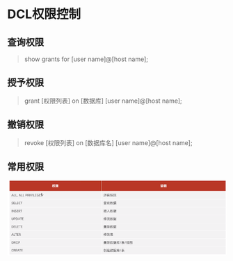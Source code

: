 # DCL权限控制

## 查询权限

>show grants for [user name]@[host name];

## 授予权限

>grant [权限列表] on [数据库] [user name]@[host name];

## 撤销权限

>revoke [权限列表] on [数据库名] [user name]@[host name];

## 常用权限

![常用权限](./image/017.png "常用权限")


